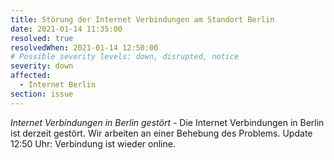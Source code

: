 ```yaml
---
title: Störung der Internet Verbindungen am Standort Berlin
date: 2021-01-14 11:35:00
resolved: true
resolvedWhen: 2021-01-14 12:50:00
# Possible severity levels: down, disrupted, notice
severity: down
affected:
  - Internet Berlin
section: issue
---
```


*Internet Verbindungen in Berlin gestört* - Die Internet Verbindungen in Berlin ist derzeit gestört. Wir arbeiten an einer Behebung des Problems.
Update 12:50 Uhr: Verbindung ist wieder online.
